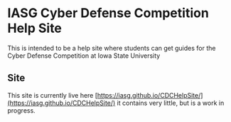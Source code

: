 # IASG Cyber Defense Competition Help Site

This is intended to be a help site where students can get guides for the Cyber Defense Competition at Iowa State University

## Site

This site is currently live here [https://iasg.github.io/CDCHelpSite/](https://iasg.github.io/CDCHelpSite/) it contains very little, but is a work in progress.
